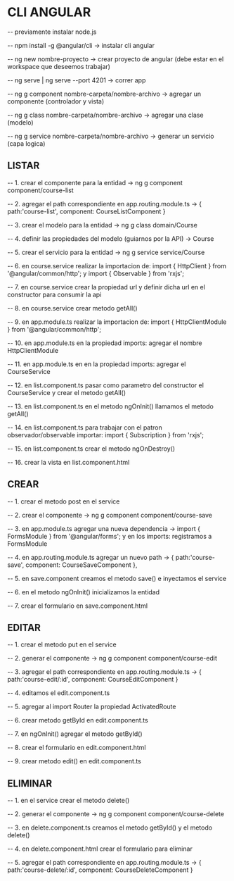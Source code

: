 # CLI ANGULAR

-- previamente instalar node.js

-- npm install -g @angular/cli -> instalar cli angular

-- ng new nombre-proyecto -> crear proyecto de angular (debe estar en el workspace que deseemos trabajar)

-- ng serve | ng serve --port 4201 -> correr app

-- ng g component nombre-carpeta/nombre-archivo -> agregar un componente (controlador y vista)

-- ng g class  nombre-carpeta/nombre-archivo -> agregar una clase (modelo)

-- ng g service nombre-carpeta/nombre-archivo -> generar un servicio (capa logica)

## LISTAR

-- 1. crear el componente para la entidad -> ng g component component/course-list

-- 2. agregar el path correspondiente en app.routing.module.ts -> { path:'course-list', component: CourseListComponent }

-- 3. crear el modelo para la entidad -> ng g class  domain/Course

-- 4. definir las propiedades del modelo (guiarnos por la API) -> Course

-- 5. crear el servicio para la entidad -> ng g service service/Course 

-- 6. en course.service realizar la importacion de: import { HttpClient } from '@angular/common/http'; y import { Observable } from 'rxjs';
								  
-- 7. en course.service crear la propiedad url y definir dicha url en el constructor para consumir la api

-- 8. en course.service crear metodo getAll()

-- 9. en app.module.ts realizar la importacion de: import { HttpClientModule } from '@angular/common/http';

-- 10. en app.module.ts en la propiedad imports: agregar el nombre HttpClientModule

-- 11. en app.module.ts en en la propiedad imports: agregar el CourseService

-- 12. en list.component.ts pasar como parametro del constructor el CourseService y crear el metodo getAll()

-- 13. en list.component.ts  en el metodo ngOnInit() llamamos el metodo getAll()

-- 14. en list.component.ts para trabajar con el patron observador/observable importar: import { Subscription } from 'rxjs';

-- 15. en list.component.ts crear el metodo ngOnDestroy()

-- 16. crear la vista en list.component.html

## CREAR

-- 1. crear el metodo post en el service

-- 2. crear el componente -> ng g component component/course-save

-- 3. en app.module.ts agregar una nueva dependencia -> import { FormsModule } from '@angular/forms'; y en los imports: registramos a FormsModule

-- 4. en app.routing.module.ts agregar un nuevo path -> { path:'course-save', component: CourseSaveComponent },

-- 5. en save.component creamos el metodo save() e inyectamos el service

-- 6. en el metodo ngOnInit() inicializamos la entidad

-- 7. crear el formulario en save.component.html

## EDITAR

-- 1. crear el metodo put en el service 

-- 2. generar el componente -> ng g component component/course-edit

-- 3. agregar el path correspondiente en app.routing.module.ts -> { path:'course-edit/:id', component: CourseEditComponent }

-- 4. editamos el edit.component.ts 

-- 5. agregar al import Router la propiedad ActivatedRoute

-- 6. crear metodo getById en edit.component.ts 

-- 7. en ngOnInit() agregar el metodo getById()

-- 8. crear el formulario en edit.component.html

-- 9. crear metodo edit() en edit.component.ts 

## ELIMINAR

-- 1. en el service crear el metodo delete()

-- 2. generar el componente -> ng g component component/course-delete

-- 3. en delete.component.ts creamos el metodo getById() y el metodo delete()

-- 4. en delete.component.html crear el formulario para eliminar

-- 5. agregar el path correspondiente en app.routing.module.ts -> { path:'course-delete/:id', component: CourseDeleteComponent }
